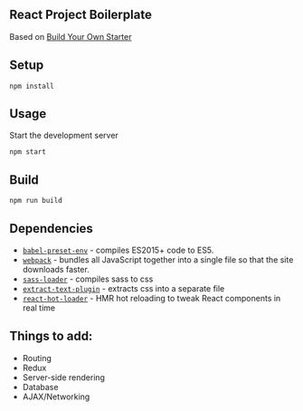 React Project Boilerplate
---

Based on [Build Your Own Starter](https://www.andrewhfarmer.com/build-your-own-starter/)

Setup
---

```
npm install
```

Usage
---

Start the development server

```
npm start
```

Build
---

```
npm run build
```

Dependencies
---

  * [`babel-preset-env`](http://babeljs.io/env) - compiles ES2015+ code to ES5.
  * [`webpack`](https://webpack.github.io/) - bundles all JavaScript together into a single file so that the site downloads faster.
  * [`sass-loader`](https://github.com/webpack-contrib/sass-loader) - compiles sass to css
  * [`extract-text-plugin`](https://github.com/webpack-contrib/extract-text-webpack-plugin) - extracts css into a separate file
  * [`react-hot-loader`](https://github.com/gaearon/react-hot-loader) - HMR hot reloading to tweak React components in real time

Things to add:
---

  * Routing
  * Redux
  * Server-side rendering
  * Database
  * AJAX/Networking

